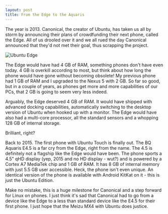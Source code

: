 ```yaml
---
layout: post
title: From the Edge to the Aquaris
---
```

The year is 2013. Canonical, the creator of Ubuntu, has taken us all by storm by announcing their plans of crowdfunding their next phone, called the Edge. All of us drooled over it and we all rued the day Canonical announced that they'd not met their goal, thus scrapping the project.

![Ubuntu Edge](http://saky.in/images/ubuntu-edge.jpg "Taken from Android Authority")

The Edge would have had 4 GB of RAM, something phones don't have even today. 4 GB is overkill according to most, but think about how long the phone would have gone without becoming obsolete! My previous phone had 1 GB of RAM and I upgraded to the Nexus 5 with 2 GB. So far so good, but in a couple of years, as phones get more and more capabilities of our PCs, that 2 GB is going to seem very less indeed.

Arguably, the Edge deserved 4 GB of RAM. It would have shipped with advanced docking capabilities, automatically switching to the desktop version of Ubuntu when hooked up with a monitor. The Edge would have also had a multi-core processor, all the standard sensors and a whopping 128 GB of internal storage.

Brilliant, right?

Back to 2015. The first phone with Ubuntu Touch is finally out. The BQ Aquaris E4.5 is a far cry from the Edge, right from the name. The 4.5 is definitely not a flagship like the Edge would have been. The phone sports a 4.5" qHD display (yep, 2015 and no HD display - wut?) and is powered by a Cortex A7 MediaTek chip and 1 GB of RAM. It has 8 GB of internal memory with just 5.5 GB user accessible. Heck, the phone isn't even unique. An identical version of the phone is available with Android KitKat on it - this is just the Ubuntu Edition.

Make no mistake, this is a huge milestone for Canonical and a step forward for Linux on phones. I just think it's sad that Canonical had to go from a device like the Edge to a less than standard device like the E4.5 for their first phone. I just hope that the Meizu MX4 with Ubuntu does justice.
